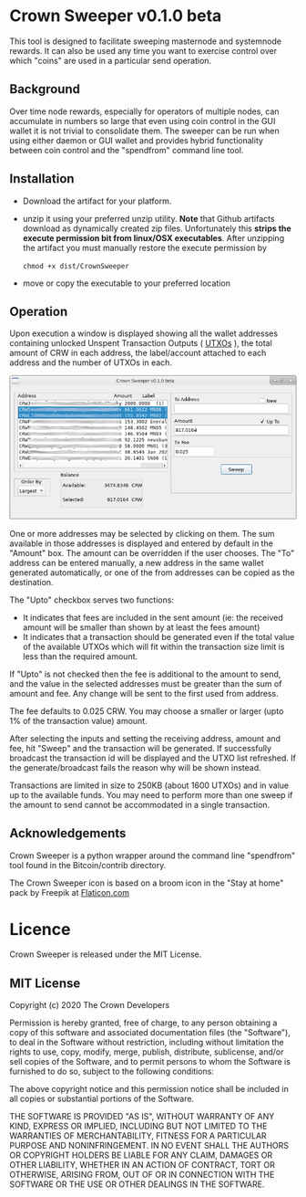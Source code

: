 Crown Sweeper v0.1.0 beta
=========================

This tool is designed to facilitate sweeping masternode and systemnode
rewards. It can also be used any time you want to exercise control over
which "coins" are used in a particular send operation. 

## Background
Over time node rewards, especially for operators of multiple nodes, can
accumulate in numbers so large that even using coin control in the GUI
wallet it is not trivial to consolidate them. The sweeper can be run
when using either daemon or GUI wallet and provides hybrid functionality
between coin control and the "spendfrom" command line tool.

## Installation
- Download the artifact for your platform.
- unzip it using your preferred unzip utility. 
**Note** that Github artifacts download as dynamically created zip
files. Unfortunately this **strips the execute permission bit from 
linux/OSX executables**. After unzipping the artifact you must manually
restore the execute permission by

    ```chmod +x dist/CrownSweeper```
- move or copy the executable to your preferred location
 
## Operation
Upon execution a window is displayed showing all the wallet addresses
containing unlocked Unspent Transaction Outputs ( 
[UTXOs](https://en.wikipedia.org/wiki/Unspent_transaction_output) 
), the total amount of CRW in each address, the label/account attached
to each address and the number of UTXOs in each. 

![Sweeper](screenshot.png)

One or more addresses may be selected by clicking on them. The sum
available in those addresses is displayed and entered by default in the
"Amount" box. The amount can be overridden if the user chooses. The "To"
address can be entered manually, a new address in the same wallet
generated automatically, or one of the from addresses can be copied as
the destination. 

The "Upto" checkbox serves two functions:
* It indicates that fees are included in the sent amount (ie: the
received amount will be smaller than shown by at least the fees amount)
* It indicates that a transaction should be generated even if the total
value of the available UTXOs which will fit within the transaction size
limit is less than the required amount.

If "Upto" is not checked then the fee is additional to the amount to
send, and the value in the selected addresses must be greater than the
sum of amount and fee. Any change will be sent to the first used from
address.  

The fee defaults to 0.025 CRW. You may choose a smaller or larger (upto
1% of the transaction value) amount.

After selecting the inputs and setting the receiving address, amount and
fee, hit "Sweep" and the transaction will be generated. If successfully
broadcast the transaction id will be displayed and the UTXO list
refreshed. If the generate/broadcast fails the reason why will be shown
instead.

Transactions are limited in size to 250KB (about 1600 UTXOs) and in
value up to the available funds. You may need to perform more than one
sweep if the amount to send cannot be accommodated in a single
transaction.

## Acknowledgements
Crown Sweeper is a python wrapper around the command line "spendfrom"
tool found in the Bitcoin/contrib directory. 

The Crown Sweeper icon is based on a broom icon in the "Stay at home"
pack by Freepik at 
[Flaticon.com](https://www.flaticon.com/free-icon/sweeping_2728954?term=broom&page=1&position=6)

# Licence
Crown Sweeper is released under the MIT License.

## MIT License

Copyright (c) 2020 The Crown Developers

Permission is hereby granted, free of charge, to any person obtaining a copy
of this software and associated documentation files (the "Software"), to deal
in the Software without restriction, including without limitation the rights
to use, copy, modify, merge, publish, distribute, sublicense, and/or sell
copies of the Software, and to permit persons to whom the Software is
furnished to do so, subject to the following conditions:

The above copyright notice and this permission notice shall be included in all
copies or substantial portions of the Software.

THE SOFTWARE IS PROVIDED "AS IS", WITHOUT WARRANTY OF ANY KIND, EXPRESS OR
IMPLIED, INCLUDING BUT NOT LIMITED TO THE WARRANTIES OF MERCHANTABILITY,
FITNESS FOR A PARTICULAR PURPOSE AND NONINFRINGEMENT. IN NO EVENT SHALL THE
AUTHORS OR COPYRIGHT HOLDERS BE LIABLE FOR ANY CLAIM, DAMAGES OR OTHER
LIABILITY, WHETHER IN AN ACTION OF CONTRACT, TORT OR OTHERWISE, ARISING FROM,
OUT OF OR IN CONNECTION WITH THE SOFTWARE OR THE USE OR OTHER DEALINGS IN THE
SOFTWARE.


